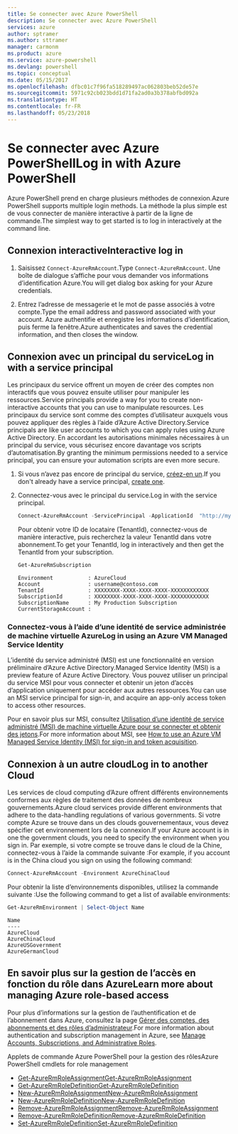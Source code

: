 ```yaml
---
title: Se connecter avec Azure PowerShell
description: Se connecter avec Azure PowerShell
services: azure
author: sptramer
ms.author: sttramer
manager: carmonm
ms.product: azure
ms.service: azure-powershell
ms.devlang: powershell
ms.topic: conceptual
ms.date: 05/15/2017
ms.openlocfilehash: dfbc01c7f96fa518289497ac062803beb52de57e
ms.sourcegitcommit: 5971c92cb023bdd1d71fa2ad0a3b378abfbd092a
ms.translationtype: HT
ms.contentlocale: fr-FR
ms.lasthandoff: 05/23/2018
---
```

# <a name="log-in-with-azure-powershell"></a><span data-ttu-id="f6764-103">Se connecter avec Azure PowerShell</span><span class="sxs-lookup"><span data-stu-id="f6764-103">Log in with Azure PowerShell</span></span>

<span data-ttu-id="f6764-104">Azure PowerShell prend en charge plusieurs méthodes de connexion.</span><span class="sxs-lookup"><span data-stu-id="f6764-104">Azure PowerShell supports multiple login methods.</span></span> <span data-ttu-id="f6764-105">La méthode la plus simple est de vous connecter de manière interactive à partir de la ligne de commande.</span><span class="sxs-lookup"><span data-stu-id="f6764-105">The simplest way to get started is to log in interactively at the command line.</span></span>

## <a name="interactive-log-in"></a><span data-ttu-id="f6764-106">Connexion interactive</span><span class="sxs-lookup"><span data-stu-id="f6764-106">Interactive log in</span></span>

1. <span data-ttu-id="f6764-107">Saisissez `Connect-AzureRmAccount`.</span><span class="sxs-lookup"><span data-stu-id="f6764-107">Type `Connect-AzureRmAccount`.</span></span> <span data-ttu-id="f6764-108">Une boîte de dialogue s’affiche pour vous demander vos informations d’identification Azure.</span><span class="sxs-lookup"><span data-stu-id="f6764-108">You will get dialog box asking for your Azure credentials.</span></span>

2. <span data-ttu-id="f6764-109">Entrez l’adresse de messagerie et le mot de passe associés à votre compte.</span><span class="sxs-lookup"><span data-stu-id="f6764-109">Type the email address and password associated with your account.</span></span> <span data-ttu-id="f6764-110">Azure authentifie et enregistre les informations d’identification, puis ferme la fenêtre.</span><span class="sxs-lookup"><span data-stu-id="f6764-110">Azure authenticates and saves the credential information, and then closes the window.</span></span>

## <a name="log-in-with-a-service-principal"></a><span data-ttu-id="f6764-111">Connexion avec un principal du service</span><span class="sxs-lookup"><span data-stu-id="f6764-111">Log in with a service principal</span></span>

<span data-ttu-id="f6764-112">Les principaux du service offrent un moyen de créer des comptes non interactifs que vous pouvez ensuite utiliser pour manipuler les ressources.</span><span class="sxs-lookup"><span data-stu-id="f6764-112">Service principals provide a way for you to create non-interactive accounts that you can use to manipulate resources.</span></span> <span data-ttu-id="f6764-113">Les principaux du service sont comme des comptes d’utilisateur auxquels vous pouvez appliquer des règles à l’aide d’Azure Active Directory.</span><span class="sxs-lookup"><span data-stu-id="f6764-113">Service principals are like user accounts to which you can apply rules using Azure Active Directory.</span></span> <span data-ttu-id="f6764-114">En accordant les autorisations minimales nécessaires à un principal du service, vous sécurisez encore davantage vos scripts d’automatisation.</span><span class="sxs-lookup"><span data-stu-id="f6764-114">By granting the minimum permissions needed to a service principal, you can ensure your automation scripts are even more secure.</span></span>

1. <span data-ttu-id="f6764-115">Si vous n’avez pas encore de principal du service, [créez-en un](create-azure-service-principal-azureps.md).</span><span class="sxs-lookup"><span data-stu-id="f6764-115">If you don't already have a service principal, [create one](create-azure-service-principal-azureps.md).</span></span>

2. <span data-ttu-id="f6764-116">Connectez-vous avec le principal du service.</span><span class="sxs-lookup"><span data-stu-id="f6764-116">Log in with the service principal.</span></span>

    ```powershell
    Connect-AzureRmAccount -ServicePrincipal -ApplicationId  "http://my-app" -Credential $pscredential -TenantId $tenantid
    ```

    <span data-ttu-id="f6764-117">Pour obtenir votre ID de locataire (TenantId), connectez-vous de manière interactive, puis recherchez la valeur TenantId dans votre abonnement.</span><span class="sxs-lookup"><span data-stu-id="f6764-117">To get your TenantId, log in interactively and then get the TenantId from your subscription.</span></span>

    ```powershell
    Get-AzureRmSubscription
    ```

    ```
    Environment           : AzureCloud
    Account               : username@contoso.com
    TenantId              : XXXXXXXX-XXXX-XXXX-XXXX-XXXXXXXXXXXX
    SubscriptionId        : XXXXXXXX-XXXX-XXXX-XXXX-XXXXXXXXXXXX
    SubscriptionName      : My Production Subscription
    CurrentStorageAccount :
    ```

### <a name="log-in-using-an-azure-vm-managed-service-identity"></a><span data-ttu-id="f6764-118">Connectez-vous à l’aide d’une identité de service administrée de machine virtuelle Azure</span><span class="sxs-lookup"><span data-stu-id="f6764-118">Log in using an Azure VM Managed Service Identity</span></span>

<span data-ttu-id="f6764-119">L’identité du service administré (MSI) est une fonctionnalité en version préliminaire d’Azure Active Directory.</span><span class="sxs-lookup"><span data-stu-id="f6764-119">Managed Service Identity (MSI) is a preview feature of Azure Active Directory.</span></span> <span data-ttu-id="f6764-120">Vous pouvez utiliser un principal du service MSI pour vous connecter et obtenir un jeton d’accès d’application uniquement pour accéder aux autres ressources.</span><span class="sxs-lookup"><span data-stu-id="f6764-120">You can use an MSI service principal for sign-in, and acquire an app-only access token to access other resources.</span></span>

<span data-ttu-id="f6764-121">Pour en savoir plus sur MSI, consultez [Utilisation d’une identité de service administré (MSI) de machine virtuelle Azure pour se connecter et obtenir des jetons](/azure/active-directory/msi-how-to-get-access-token-using-msi).</span><span class="sxs-lookup"><span data-stu-id="f6764-121">For more information about MSI, see [How to use an Azure VM Managed Service Identity (MSI) for sign-in and token acquisition](/azure/active-directory/msi-how-to-get-access-token-using-msi).</span></span>

## <a name="log-in-to-another-cloud"></a><span data-ttu-id="f6764-122">Connexion à un autre cloud</span><span class="sxs-lookup"><span data-stu-id="f6764-122">Log in to another Cloud</span></span>

<span data-ttu-id="f6764-123">Les services de cloud computing d’Azure offrent différents environnements conformes aux règles de traitement des données de nombreux gouvernements.</span><span class="sxs-lookup"><span data-stu-id="f6764-123">Azure cloud services provide different environments that adhere to the data-handling regulations of various governments.</span></span> <span data-ttu-id="f6764-124">Si votre compte Azure se trouve dans un des clouds gouvernementaux, vous devez spécifier cet environnement lors de la connexion.</span><span class="sxs-lookup"><span data-stu-id="f6764-124">If your Azure account is in one the government clouds, you need to specify the environment when you sign in.</span></span> <span data-ttu-id="f6764-125">Par exemple, si votre compte se trouve dans le cloud de la Chine, connectez-vous à l’aide la commande suivante :</span><span class="sxs-lookup"><span data-stu-id="f6764-125">For example, if you account is in the China cloud you sign on using the following command:</span></span>

```powershell
Connect-AzureRmAccount -Environment AzureChinaCloud
```

<span data-ttu-id="f6764-126">Pour obtenir la liste d’environnements disponibles, utilisez la commande suivante :</span><span class="sxs-lookup"><span data-stu-id="f6764-126">Use the following command to get a list of available environments:</span></span>

```powershell
Get-AzureRmEnvironment | Select-Object Name
```

```
Name
----
AzureCloud
AzureChinaCloud
AzureUSGovernment
AzureGermanCloud
```

## <a name="learn-more-about-managing-azure-role-based-access"></a><span data-ttu-id="f6764-127">En savoir plus sur la gestion de l’accès en fonction du rôle dans Azure</span><span class="sxs-lookup"><span data-stu-id="f6764-127">Learn more about managing Azure role-based access</span></span>

<span data-ttu-id="f6764-128">Pour plus d’informations sur la gestion de l’authentification et de l’abonnement dans Azure, consultez la page [Gérer des comptes, des abonnements et des rôles d’administrateur](/azure/active-directory/role-based-access-control-configure).</span><span class="sxs-lookup"><span data-stu-id="f6764-128">For more information about authentication and subscription management in Azure, see [Manage Accounts, Subscriptions, and Administrative Roles](/azure/active-directory/role-based-access-control-configure).</span></span>

<span data-ttu-id="f6764-129">Applets de commande Azure PowerShell pour la gestion des rôles</span><span class="sxs-lookup"><span data-stu-id="f6764-129">Azure PowerShell cmdlets for role management</span></span>

* [<span data-ttu-id="f6764-130">Get-AzureRmRoleAssignment</span><span class="sxs-lookup"><span data-stu-id="f6764-130">Get-AzureRmRoleAssignment</span></span>](/powershell/module/AzureRM.Resources/Get-AzureRmRoleAssignment)
* [<span data-ttu-id="f6764-131">Get-AzureRmRoleDefinition</span><span class="sxs-lookup"><span data-stu-id="f6764-131">Get-AzureRmRoleDefinition</span></span>](/powershell/module/AzureRM.Resources/Get-AzureRmRoleDefinition)
* [<span data-ttu-id="f6764-132">New-AzureRmRoleAssignment</span><span class="sxs-lookup"><span data-stu-id="f6764-132">New-AzureRmRoleAssignment</span></span>](/powershell/module/AzureRM.Resources/New-AzureRmRoleAssignment)
* [<span data-ttu-id="f6764-133">New-AzureRmRoleDefinition</span><span class="sxs-lookup"><span data-stu-id="f6764-133">New-AzureRmRoleDefinition</span></span>](/powershell/module/AzureRM.Resources/New-AzureRmRoleDefinition)
* [<span data-ttu-id="f6764-134">Remove-AzureRmRoleAssignment</span><span class="sxs-lookup"><span data-stu-id="f6764-134">Remove-AzureRmRoleAssignment</span></span>](/powershell/module/AzureRM.Resources/Remove-AzureRmRoleAssignment)
* [<span data-ttu-id="f6764-135">Remove-AzureRmRoleDefinition</span><span class="sxs-lookup"><span data-stu-id="f6764-135">Remove-AzureRmRoleDefinition</span></span>](/powershell/module/AzureRM.Resources/Remove-AzureRmRoleDefinition)
* [<span data-ttu-id="f6764-136">Set-AzureRmRoleDefinition</span><span class="sxs-lookup"><span data-stu-id="f6764-136">Set-AzureRmRoleDefinition</span></span>](/powershell/moduel/AzureRM.Resources/Set-AzureRmRoleDefinition)
